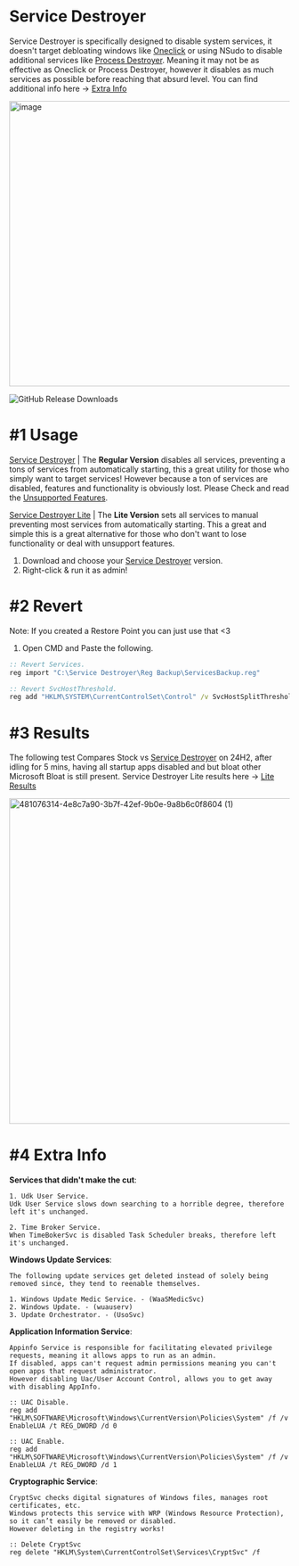 # Service Destroyer
Service Destroyer is specifically designed to disable system services, it doesn't target debloating windows like [Oneclick](https://github.com/QuakedK/Oneclick) or using NSudo to disable additional services like [Process Destroyer](https://github.com/QuakedK/Process-Destroyer). Meaning it may not be as effective as Oneclick or Process Destroyer, however it disables as much services as possible before reaching that absurd level. You can find additional info here -> [Extra Info](https://github.com/QuakedK/Service-Destroyer/edit/main/README.md#4-extra-info)

<img width="978" height="512" alt="image" src="https://github.com/user-attachments/assets/ee9670e8-1d80-4210-9b44-aa7b5c441c31" />

![GitHub Release Downloads](https://img.shields.io/github/downloads/QuakedK/Service-Destroyer/total)

# #1 Usage

[Service Destroyer](https://github.com/QuakedK/Service-Destroyer/releases/download/WindowsServiceDisabler/Service-Destroyer-V1.1.bat) | 
The **Regular Version** disables all services, preventing a tons of services from automatically starting, this a great utility for those who simply want to target services! However because a ton of services are disabled, features and functionality is obviously lost. Please Check and read the [Unsupported Features](https://github.com/QuakedK/Service-Destroyer/blob/main/Unsupported%20Features.md).

[Service Destroyer Lite](https://github.com/QuakedK/Service-Destroyer/releases/download/WindowsServiceDisabler/Service-Destroyer-Lite-V1.1.bat) |
The **Lite Version** sets all services to manual preventing most services from automatically starting. This a great and simple this is a great alternative for those who don't want to lose functionality or deal with unsupport features.

1. Download and choose your [Service Destroyer](https://github.com/QuakedK/Service-Destroyer/releases/tag/WindowsServiceDisabler) version.
2. Right-click & run it as admin!

# #2 Revert
Note: If you created a Restore Point you can just use that <3

1. Open CMD and Paste the following.
```bat
:: Revert Services.
reg import "C:\Service Destroyer\Reg Backup\ServicesBackup.reg"

:: Revert SvcHostThreshold.
reg add "HKLM\SYSTEM\CurrentControlSet\Control" /v SvcHostSplitThresholdInKB /t REG_DWORD /d 3670016 /f
```

# #3 Results
The following test Compares Stock vs [Service Destroyer](https://github.com/QuakedK/Service-Destroyer/releases/download/WindowsServiceDisabler/Service-Destroyer-V1.1.bat/Service-Destroyer-V1.0.bat) on 24H2, after idling for 5 mins, having all startup apps disabled and but bloat other Microsoft Bloat is still present.
Service Destroyer Lite results here -> [Lite Results](https://github.com/QuakedK/Service-Destroyer/blob/main/Results/Results-Comparison.md#3-service-destroyer-lite)

<img width="1540" height="584" alt="481076314-4e8c7a90-3b7f-42ef-9b0e-9a8b6c0f8604 (1)" src="https://github.com/user-attachments/assets/c3d58538-7c66-44bd-a185-910aa843e954" />

# #4 Extra Info

**Services that didn't make the cut**:
```
1. Udk User Service.
Udk User Service slows down searching to a horrible degree, therefore left it's unchanged.

2. Time Broker Service.
When TimeBokerSvc is disabled Task Scheduler breaks, therefore left it's unchanged.
```

**Windows Update Services**:
```
The following update services get deleted instead of solely being removed since, they tend to reenable themselves.

1. Windows Update Medic Service. - (WaaSMedicSvc)
2. Windows Update. - (wuauserv)
3. Update Orchestrator. - (UsoSvc)
```

**Application Information Service**:

```
Appinfo Service is responsible for facilitating elevated privilege requests, meaning it allows apps to run as an admin.
If disabled, apps can't request admin permissions meaning you can't open apps that request administrator.
However disabling Uac/User Account Control, allows you to get away with disabling AppInfo.

:: UAC Disable.
reg add "HKLM\SOFTWARE\Microsoft\Windows\CurrentVersion\Policies\System" /f /v EnableLUA /t REG_DWORD /d 0

:: UAC Enable.
reg add "HKLM\SOFTWARE\Microsoft\Windows\CurrentVersion\Policies\System" /f /v EnableLUA /t REG_DWORD /d 1
```

**Cryptographic Service**:
```
CryptSvc checks digital signatures of Windows files, manages root certificates, etc.
Windows protects this service with WRP (Windows Resource Protection), so it can’t easily be removed or disabled.
However deleting in the registry works!

:: Delete CryptSvc
reg delete "HKLM\System\CurrentControlSet\Services\CryptSvc" /f
```
 

